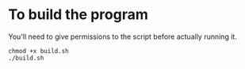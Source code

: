 # To build the program

You'll need to give permissions to the script before actually running it.

```
chmod +x build.sh
./build.sh
```
